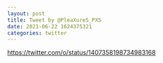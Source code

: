 ```yaml
--- 
layout: post 
title: Tweet by @PleaXureS_PXS 
date: 2021-06-22 1624375321 
categories: twitter 
--- 
```

https://twitter.com/o/status/1407358198734983168
